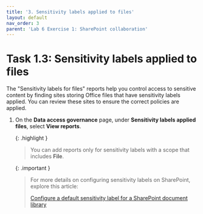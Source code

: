 ```yaml
---
title: '3. Sensitivity labels applied to files'
layout: default
nav_order: 3
parent: 'Lab 6 Exercise 1: SharePoint collaboration'
---
```


# Task 1.3: Sensitivity labels applied to files 

The "Sensitivity labels for files" reports help you control access to sensitive content by finding sites storing Office files that have sensitivity labels applied. You can review these sites to ensure the correct policies are applied.

1. On the **Data access governance** page, under **Sensitivity labels applied files**, select **View reports**.

    {: .highlight }
    > You can add reports only for sensitivity labels with a scope that includes **File**.

     {: .important }
    > For more details on configuring sensitivity labels on SharePoint, explore this article:
    >
    > [Configure a default sensitivity label for a SharePoint document library](https://learn.microsoft.com/en-us/purview/sensitivity-labels-sharepoint-default-label)





